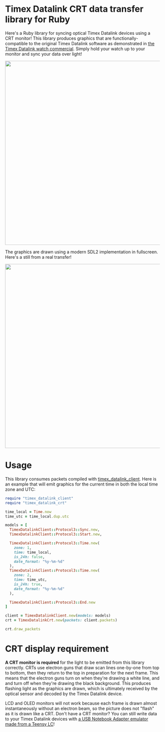 # Timex Datalink CRT data transfer library for Ruby

Here's a Ruby library for syncing optical Timex Datalink devices using a CRT monitor!  This library produces graphics that are functionally-compatible to the original Timex Datalink software as demonstrated in [the Timex Datalink watch commercial](https://www.youtube.com/watch?v=p3Pzxmq-JLM).  Simply hold your watch up to your monitor and sync your data over light!

<image src="https://user-images.githubusercontent.com/820984/188436622-8cac39c7-9edc-4d92-a8c7-cbe9774cb691.jpg" width="600px">

The graphics are drawn using a modern SDL2 implementation in fullscreen.  Here's a still from a real transfer!

<image src="https://user-images.githubusercontent.com/820984/206843306-73386f0b-19fb-449a-a4c8-6de27b860812.png" width="600px">

# Usage

This library consumes packets compiled with [timex\_datalink\_client](https://github.com/synthead/timex_datalink_client).  Here is an example that will emit graphics for the current time in both the local time zone and UTC:

```ruby
require "timex_datalink_client"
require "timex_datalink_crt"

time_local = Time.now
time_utc = time_local.dup.utc

models = [
  TimexDatalinkClient::Protocol3::Sync.new,
  TimexDatalinkClient::Protocol3::Start.new,

  TimexDatalinkClient::Protocol3::Time.new(
    zone: 1,
    time: time_local,
    is_24h: false,
    date_format: "%y-%m-%d"
  ),
  TimexDatalinkClient::Protocol3::Time.new(
    zone: 2,
    time: time_utc,
    is_24h: true,
    date_format: "%y-%m-%d"
  ),

  TimexDatalinkClient::Protocol3::End.new
]

client = TimexDatalinkClient.new(models: models)
crt = TimexDatalinkCrt.new(packets: client.packets)

crt.draw_packets
```

# CRT display requirement

**A CRT monitor is required** for the light to be emitted from this library correctly.  CRTs use electron guns that draw scan lines one-by-one from top to bottom, then they return to the top in preparation for the next frame.  This means that the electron guns turn on when they're drawing a white line, and and turn off when they're drawing the black background.  This produces flashing light as the graphics are drawn, which is ultimately received by the optical sensor and decoded by the Timex Datalink device.

LCD and OLED monitors will not work because each frame is drawn almost instantaneously without an electron beam, so the picture does not "flash" as it is drawn like a CRT.  Don't have a CRT monitor?  You can still write data to your Timex Datalink devices with [a USB Notebook Adapter emulator made from a Teensy LC](https://github.com/synthead/timex-datalink-arduino)!
